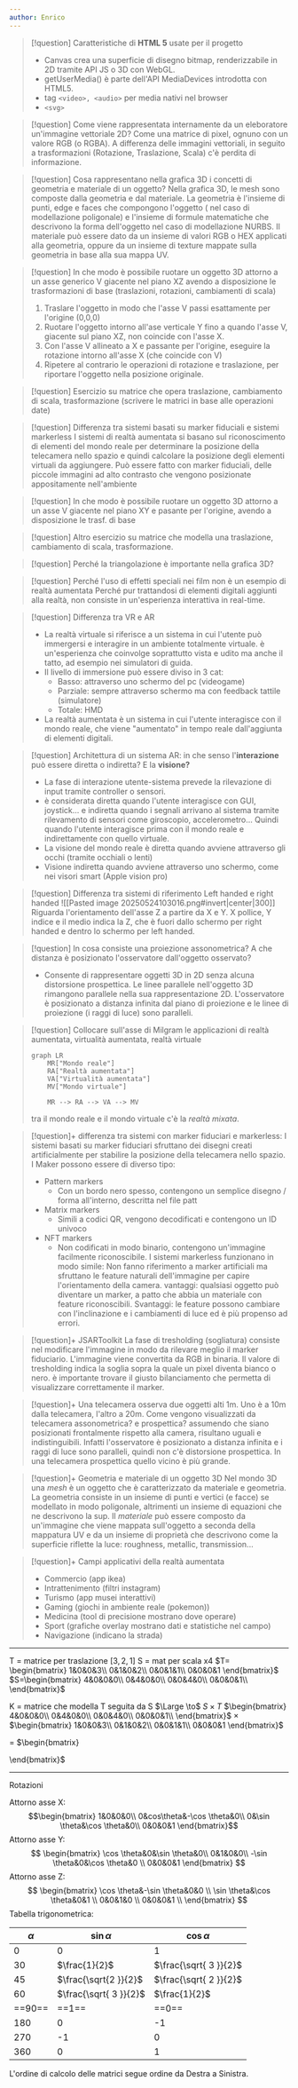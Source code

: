 ```yaml
---
author: Enrico
---
```

> [!question] Caratteristiche di **HTML 5** usate per il progetto
> - Canvas crea una superficie di disegno bitmap, renderizzabile in 2D tramite API JS o 3D con WebGL. 
> - getUserMedia() è parte dell'API MediaDevices introdotta con HTML5. 
> - tag `<video>, <audio>` per media nativi nel browser 
> - `<svg>` 

> [!question] Come viene rappresentata internamente da un eleboratore un'immagine vettoriale 2D?
> Come una matrice di pixel, ognuno con un valore RGB (o RGBA). A differenza delle immagini vettoriali, in seguito a trasformazioni (Rotazione, Traslazione, Scala) c'è perdita di informazione. 

> [!question] Cosa rappresentano nella grafica 3D i concetti di geometria e materiale di un oggetto? 
>  Nella grafica 3D, le mesh sono composte dalla geometria e dal materiale. La geometria è l'insieme di punti, edge e faces che compongono l'oggetto ( nel caso di modellazione poligonale) e l'insieme di formule matematiche che descrivono la forma dell'oggetto nel caso di modellazione NURBS. 
> Il materiale può essere dato da un insieme di valori RGB o HEX applicati alla geometria, oppure da un insieme di texture mappate sulla geometria in base alla sua mappa UV. 

> [!question]  In che modo è possibile ruotare un oggetto 3D attorno a un asse generico V giacente nel piano XZ avendo a disposizione le trasformazioni di base (traslazioni, rotazioni, cambiamenti di scala)
> 1. Traslare l'oggetto in modo che l'asse V passi esattamente per l'origine (0,0,0)
> 2. Ruotare l'oggetto intorno all'ase verticale Y fino a quando l'asse V, giacente sul piano XZ, non coincide con l'asse X. 
> 3. Con l'asse V allineato a X e passante per l'origine, eseguire la rotazione intorno all'asse X (che coincide con V)
> 4. Ripetere al contrario le operazioni di rotazione e traslazione, per riportare l'oggetto nella posizione originale. 

> [!question] Esercizio su matrice che opera traslazione, cambiamento di scala, trasformazione (scrivere le matrici in base alle operazioni date)
> 

> [!question] Differenza tra sistemi basati su marker fiduciali e sistemi markerless
> I sistemi di realtà aumentata si basano sul riconoscimento di elementi del mondo reale per determinare la posizione della telecamera nello spazio e quindi calcolare la posizione degli elementi virtuali da aggiungere. Può essere fatto con marker fiduciali, delle piccole immagini ad alto contrasto che vengono posizionate appositamente nell'ambiente
> 

>[!question] In che modo è possibile ruotare un oggetto 3D attorno a un asse V giacente nel piano XY e pasante per l'origine, avendo a disposizione le trasf. di base

>[!question] Altro esercizio su matrice che modella una traslazione, cambiamento di scala, trasformazione. 

>[!question] Perché la triangolazione è importante nella grafica 3D?

>[!question] Perché l'uso di effetti speciali nei film non è un esempio di realtà aumentata
> Perché pur trattandosi di elementi digitali aggiunti alla realtà, non consiste in un'esperienza interattiva in real-time. 

> [!question] Differenza tra VR e AR
> - La realtà virtuale si riferisce a un sistema in cui l'utente può immergersi e interagire in un ambiente totalmente virtuale. è un'esperienza che coinvolge soprattutto vista e udito ma anche il tatto, ad esempio nei simulatori di guida. 
> - Il livello di immersione può essere diviso in 3 cat: 
> 	- Basso: attraverso uno schermo del pc (videogame)
> 	- Parziale: sempre attraverso schermo ma con feedback tattile (simulatore)
> 	- Totale: HMD
> - La realtà aumentata è un sistema in cui l'utente interagisce con il mondo reale, che viene "aumentato" in tempo reale dall'aggiunta di elementi digitali. 


> [!question] Architettura di un sistema AR: in che senso l'**interazione** può essere diretta o indiretta? E la **visione?**
> - La fase di interazione utente-sistema prevede la rilevazione di input tramite controller o sensori. 
> - è considerata diretta quando l'utente interagisce con GUI, joystick...  e indiretta quando i segnali arrivano al sistema tramite rilevamento di sensori come  giroscopio, accelerometro... Quindi quando l'utente interagisce prima con il mondo reale e indirettamente con quello virtuale. 
> - La visione del mondo reale è diretta quando avviene attraverso gli occhi (tramite occhiali o lenti) 
> - Visione indiretta quando avviene attraverso uno schermo, come nei visori smart (Apple vision pro)

> [!question] Differenza tra sistemi di riferimento Left handed e right handed
> ![[Pasted image 20250524103016.png#invert|center|300]]
> Riguarda l'orientamento dell'asse Z a partire da X e Y.
> X pollice, Y indice e il medio indica la Z, che è fuori dallo schermo per right handed e dentro lo schermo per left handed. 

> [!question]  In cosa consiste una proiezione assonometrica? A che distanza è posizionato l'osservatore dall'oggetto osservato? 
> - Consente di rappresentare oggetti 3D in 2D senza alcuna distorsione prospettica. Le linee parallele nell'oggetto 3D rimangono parallele nella sua rappresentazione 2D. L'osservatore è posizionato a distanza infinita dal piano di proiezione e le linee di proiezione (i raggi di luce) sono paralleli. 


>[!question] Collocare sull'asse di Milgram le applicazioni di realtà aumentata, virtualità aumentata, realtà virtuale
> ```mermaid
> graph LR
>     MR["Mondo reale"]
>     RA["Realtà aumentata"]
>     VA["Virtualità aumentata"]
>     MV["Mondo virtuale"]
> 
>     MR --> RA --> VA --> MV
> ```
> tra il mondo reale e il mondo virtuale c'è la *realtà mixata*. 

> [!question]+  differenza tra sistemi con marker fiduciari e markerless:
> I sistemi basati su marker fiduciari sfruttano dei disegni creati artificialmente per stabilire la posizione della telecamera nello spazio. I Maker possono essere di diverso tipo:
> - Pattern markers 
> 	- Con un bordo nero spesso, contengono un semplice disegno / forma all'interno, descritta nel file patt
> - Matrix markers
> 	- Simili a codici QR, vengono decodificati e contengono un ID univoco
> - NFT markers 
> 	- Non codificati in modo binario, contengono un'immagine facilmente riconoscibile. 
> I sistemi markerless funzionano in modo simile: 
> Non fanno riferimento a marker artificiali ma sfruttano le feature naturali dell'immagine per capire l'orientamento della camera. vantaggi: qualsiasi oggetto può diventare un marker, a patto che abbia un materiale con feature riconoscibili. Svantaggi: le feature possono cambiare con l'inclinazione e i cambiamenti di luce ed è più propenso ad errori. 
 
> [!question]+  JSARToolkit 
 > La fase di tresholding (sogliatura) consiste nel modificare l'immagine in modo da rilevare meglio il marker fiduciario. L'immagine viene convertita da RGB in binaria. Il valore di tresholding indica la soglia sopra la quale un pixel diventa bianco o nero. è importante trovare il giusto bilanciamento che permetta di visualizzare correttamente il marker. 

 > [!question]+  Una telecamera osserva due oggetti alti 1m. Uno è a 10m dalla telecamera, l'altro a 20m. Come vengono visualizzati da telecamera assonometrica? e prospettica? 
> assumendo che siano posizionati frontalmente rispetto alla camera, risultano uguali e indistinguibili. 
> Infatti l'osservatore è posizionato a distanza infinita e i raggi di luce sono paralleli, quindi non c'è distorsione prospettica. 
> In una telecamera prospettica quello vicino è più grande.  
 
> [!question]+  Geometria e materiale di un oggetto 3D
> Nel mondo 3D una *mesh* è un oggetto che è caratterizzato da materiale e geometria. 
> La geometria consiste in un insieme di punti e vertici (e facce) se modellato in modo poligonale, altrimenti un insieme di equazioni che ne descrivono la sup. 
> Il *materiale* può essere composto da un'immagine che viene mappata sull'oggetto a seconda della mappatura UV e da un insieme di proprietà che descrivono come la superficie riflette la luce: 
> roughness, metallic, transmission...
> 

> [!question]+  Campi applicativi della realtà aumentata
> - Commercio (app ikea) 
> - Intrattenimento (filtri instagram)
> - Turismo (app musei interattivi)
> - Gaming (giochi in ambiente reale (pokemon))
> - Medicina (tool di precisione mostrano dove operare) 
> - Sport (grafiche overlay mostrano dati e statistiche nel campo)
> - Navigazione (indicano la strada)

--- 

T = matrice per traslazione $[3, 2, 1]$
S = mat per scala x4
$T= \begin{bmatrix}
1&0&0&3\\
0&1&0&2\\
0&0&1&1\\
0&0&0&1
\end{bmatrix}$ $S=\begin{bmatrix}
4&0&0&0\\
0&4&0&0\\
0&0&4&0\\
0&0&0&1\\
\end{bmatrix}$ 

K = matrice che modella T seguita da S $\Large \to$ $S \times T$ 
$\begin{bmatrix}
4&0&0&0\\
0&4&0&0\\
0&0&4&0\\
0&0&0&1\\
\end{bmatrix}$ 
$\times$ 
$\begin{bmatrix}
1&0&0&3\\
0&1&0&2\\
0&0&1&1\\
0&0&0&1
\end{bmatrix}$ 

= $\begin{bmatrix}

\end{bmatrix}$ 

---
Rotazioni

Attorno asse X:
$$\begin{bmatrix}
1&0&0&0\\
0&cos\theta&-\cos \theta&0\\
0&\sin \theta&\cos \theta&0\\
0&0&0&1
\end{bmatrix}$$
Attorno asse Y: 
$$
\begin{bmatrix}
\cos \theta&0&\sin \theta&0\\
0&1&0&0\\
-\sin \theta&0&\cos \theta&0 \\
0&0&0&1
\end{bmatrix}
$$
Attorno asse Z: 
$$
\begin{bmatrix}
\cos \theta&-\sin \theta&0&0 \\
\sin \theta&\cos \theta&0&1 \\
0&0&1&0 \\
0&0&0&1 \\
\end{bmatrix}
$$ 
Tabella trigonometrica: 


| $\alpha$ | $\sin \alpha$          | $\cos \alpha$          |
| -------- | ---------------------- | ---------------------- |
| 0        | 0                      | 1                      |
| 30       | $\frac{1}{2}$          | $\frac{\sqrt{ 3 }}{2}$ |
| 45       | $\frac{\sqrt{2 }}{2}$  | $\frac{\sqrt{ 2 }}{2}$ |
| 60       | $\frac{\sqrt{ 3 }}{2}$ | $\frac{1}{2}$          |
| ==90==   | ==1==                  | ==0==                  |
| 180      | 0                      | -1                     |
| 270      | -1                     | 0                      |
| 360      | 0                      | 1                      |


L'ordine di calcolo delle matrici segue ordine da Destra a Sinistra. 


